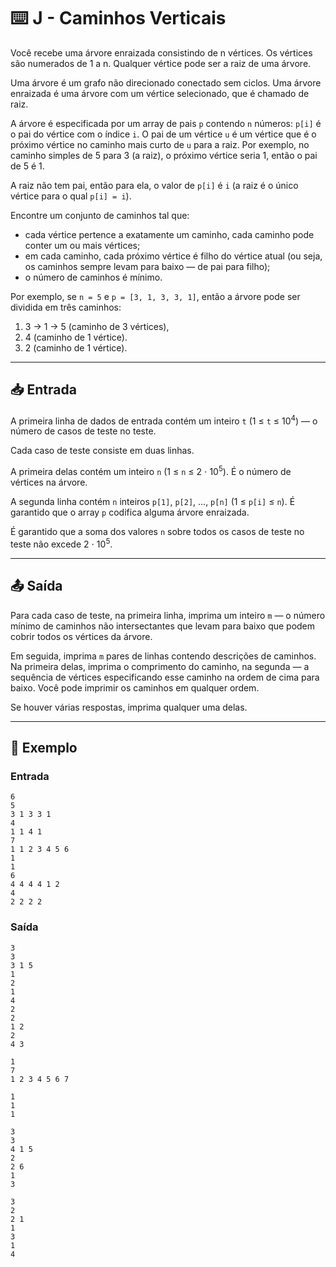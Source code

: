 # ⌨️ J - Caminhos Verticais

Você recebe uma árvore enraizada consistindo de n vértices. Os vértices são numerados de 1 a n. Qualquer vértice pode ser a raiz de uma árvore.

Uma árvore é um grafo não direcionado conectado sem ciclos. Uma árvore enraizada é uma árvore com um vértice selecionado, que é chamado de raiz.

A árvore é especificada por um array de pais `p` contendo `n` números: `p[i]` é o pai do vértice com o índice `i`. O pai de um vértice `u` é um vértice que é o próximo vértice no caminho mais curto de `u` para a raiz. Por exemplo, no caminho simples de 5 para 3 (a raiz), o próximo vértice seria 1, então o pai de 5 é 1.

A raiz não tem pai, então para ela, o valor de `p[i]` é `i` (a raiz é o único vértice para o qual `p[i] = i`).

Encontre um conjunto de caminhos tal que:

- cada vértice pertence a exatamente um caminho, cada caminho pode conter um ou mais vértices;
- em cada caminho, cada próximo vértice é filho do vértice atual (ou seja, os caminhos sempre levam para baixo — de pai para filho);
- o número de caminhos é mínimo.

Por exemplo, se `n = 5` e `p = [3, 1, 3, 3, 1]`, então a árvore pode ser dividida em três caminhos:

1. 3 → 1 → 5 (caminho de 3 vértices),
2. 4 (caminho de 1 vértice).
3. 2 (caminho de 1 vértice).

---

## 📥 Entrada

A primeira linha de dados de entrada contém um inteiro `t` (1 ≤ `t` ≤ 10<sup>4</sup>) — o número de casos de teste no teste.

Cada caso de teste consiste em duas linhas.

A primeira delas contém um inteiro `n` (1 ≤ `n` ≤ 2 ⋅ 10<sup>5</sup>). É o número de vértices na árvore.

A segunda linha contém `n` inteiros `p[1]`, `p[2]`, ..., `p[n]` (1 ≤ `p[i]` ≤ `n`). É garantido que o array `p` codifica alguma árvore enraizada.

É garantido que a soma dos valores `n` sobre todos os casos de teste no teste não excede 2 ⋅ 10<sup>5</sup>.

---

## 📤 Saída

Para cada caso de teste, na primeira linha, imprima um inteiro `m` — o número mínimo de caminhos não intersectantes que levam para baixo que podem cobrir todos os vértices da árvore.

Em seguida, imprima `m` pares de linhas contendo descrições de caminhos. Na primeira delas, imprima o comprimento do caminho, na segunda — a sequência de vértices especificando esse caminho na ordem de cima para baixo. Você pode imprimir os caminhos em qualquer ordem.

Se houver várias respostas, imprima qualquer uma delas.

---

## 🧪 Exemplo

### Entrada

```
6
5
3 1 3 3 1
4
1 1 4 1
7
1 1 2 3 4 5 6
1
1
6
4 4 4 4 1 2
4
2 2 2 2
```

### Saída

```
3
3
3 1 5
1
2
1
4
2
2
1 2
2
4 3

1
7
1 2 3 4 5 6 7

1
1
1

3
3
4 1 5
2
2 6
1
3

3
2
2 1
1
3
1
4
```
